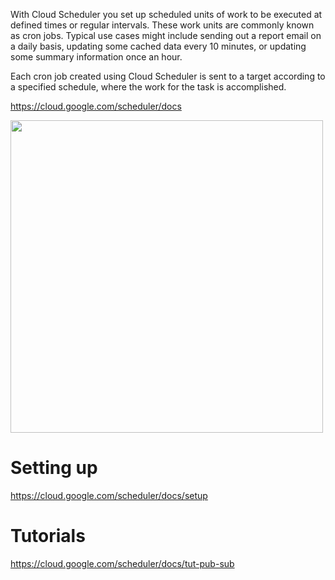 With Cloud Scheduler you set up scheduled units of work to be executed at defined times or regular intervals. These work units are commonly known as cron jobs. Typical use cases might include sending out a report email on a daily basis, updating some cached data every 10 minutes, or updating some summary information once an hour.

Each cron job created using Cloud Scheduler is sent to a target according to a specified schedule, where the work for the task is accomplished.

https://cloud.google.com/scheduler/docs


<img src="https://www.itopstimes.com/wp-content/uploads/2018/11/Cloud_Tasks__Scheduler_blog_graphic_N40CxOM.max-700x700.png" width="500">

# Setting up

https://cloud.google.com/scheduler/docs/setup

# Tutorials

https://cloud.google.com/scheduler/docs/tut-pub-sub


